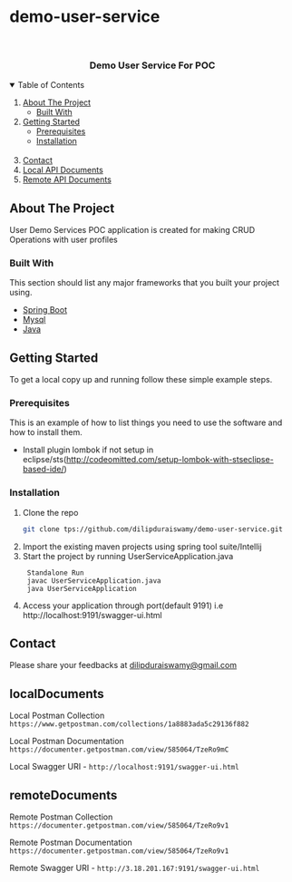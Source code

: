 # demo-user-service
<br />
<p align="center">
 

  <h3 align="center">Demo User Service For POC </h3>

 
</p>



<!-- TABLE OF CONTENTS -->
<details open="open">
  <summary>Table of Contents</summary>
  <ol>
    <li>
      <a href="#about-the-project">About The Project</a>
      <ul>
        <li><a href="#built-with">Built With</a></li>
      </ul>
    </li>
    <li>
      <a href="#getting-started">Getting Started</a>
      <ul>
        <li><a href="#prerequisites">Prerequisites</a></li>
        <li><a href="#installation">Installation</a></li>
      </ul>
    </li>
<br>
    <li><a href="#contact">Contact</a></li>
    <li><a href="#localDocuments">Local API Documents</a></li>
     <li><a href="#remoteDocuments">Remote API Documents</a></li>
  </ol>
</details>



<!-- ABOUT THE PROJECT -->
## About The Project

User Demo Services POC application is created for making CRUD Operations with user profiles

### Built With

This section should list any major frameworks that you built your project using.
* [Spring Boot](https://spring.io)
* [Mysql](https://www.mysql.com)
* [Java](https://www.java.com/en/)

<!-- GETTING STARTED -->
## Getting Started
To get a local copy up and running follow these simple example steps.

### Prerequisites

This is an example of how to list things you need to use the software and how to install them.
* Install plugin lombok if not setup in eclipse/sts(http://codeomitted.com/setup-lombok-with-stseclipse-based-ide/)

### Installation
1. Clone the repo
   ```sh
   git clone tps://github.com/dilipduraiswamy/demo-user-service.git
   ```
2. Import the existing maven projects using spring tool suite/Intellij
3. Start the project by running UserServiceApplication.java 
   ```
    Standalone Run
    javac UserServiceApplication.java
    java UserServiceApplication
   ```
5. Access your application through port(default 9191)
   i.e http://localhost:9191/swagger-ui.html






<!-- CONTACT -->
## Contact

Please share your feedbacks at dilipduraiswamy@gmail.com

<!-- API Swagger Documents -->
## localDocuments

Local Postman Collection `https://www.getpostman.com/collections/1a8883ada5c29136f882`

Local Postman Documentation `https://documenter.getpostman.com/view/585064/TzeRo9mC`

Local Swagger URI - `http://localhost:9191/swagger-ui.html`


## remoteDocuments

Remote Postman Collection `https://documenter.getpostman.com/view/585064/TzeRo9v1`

Remote Postman Documentation `https://documenter.getpostman.com/view/585064/TzeRo9v1`

Remote Swagger URI - `http://3.18.201.167:9191/swagger-ui.html`

